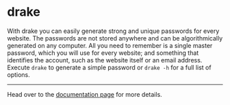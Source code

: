 drake
=====
With drake you can easily generate strong and unique passwords for every
website. The passwords are not stored anywhere and can be algorithmically
generated on any computer. All you need to remember is a single master
password, which you will use for every website; and something that identifies
the account, such as the website itself or an email address. Execute `drake` to
generate a simple password or `drake -h` for a full list of options.

---

Head over to the [documentation page](http://github.com/docs/drake) for more
details.
